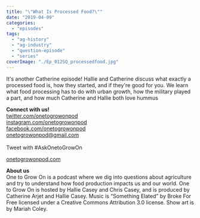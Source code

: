 ```yaml
---
title: "\"What Is Processed Food?\""
date: "2019-04-09"
categories: 
  - "episodes"
tags: 
  - "ag-history"
  - "ag-industry"
  - "question-episode"
  - "series"
coverImage: "./Ep_012SQ_processedfood.jpg"
---
```


It's another Catherine episode! Hallie and Catherine discuss what exactly a processed food is, how they started, and if they're good for you. We learn what food processing has to do with urban growth, how the military played a part, and how much Catherine and Hallie both love hummus

**Connect with us!**  
[twitter.com/onetogrowonpod](http://twitter.com/onetogrowonpod)  
[instagram.com/onetogrowonpod  
](http://instagram.com/onetogrowonpod)[facebook.com/onetogrowonpod  
](http://facebook.com/onetogrowonpod)[onetogrowonpod@gmail.com  
](mailto:onetogrowonpod@gmail.com)  
Tweet with #AskOnetoGrowOn  
  
[onetogrowonpod.com](http://onetogrowonpod.com)

**About us**  
One to Grow On is a podcast where we dig into questions about agriculture and try to understand how food production impacts us and our world. One to Grow On is hosted by Hallie Casey and Chris Casey, and is produced by Catherine Arjet and Hallie Casey. Music is “Something Elated” by Broke For Free licensed under a Creative Commons Attribution 3.0 license. Show art is by Mariah Coley.

